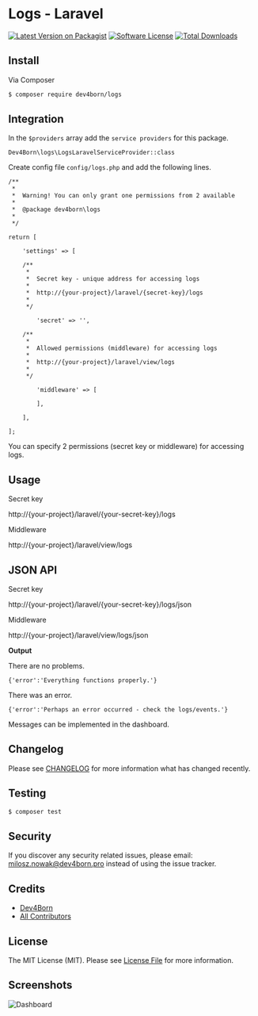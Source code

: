 
# Logs - Laravel

[![Latest Version on Packagist][ico-version]][link-packagist]
[![Software License][ico-license]](LICENSE.md)
[![Total Downloads][ico-downloads]][link-downloads]

## Install

Via Composer

``` bash
$ composer require dev4born/logs
```

## Integration

In the `$providers` array add the `service providers` for this package.

```
Dev4Born\logs\LogsLaravelServiceProvider::class
```

Create config file `config/logs.php` and add the following lines.

```
/**
 *   
 *  Warning! You can only grant one permissions from 2 available
 *  
 *  @package dev4born\logs
 *  
 */
 
return [

    'settings' => [
	
    /**
	 *  
	 *  Secret key - unique address for accessing logs
	 *  
	 *  http://{your-project}/laravel/{secret-key}/logs
	 *  
	 */
	
        'secret' => '',

    /**
	 *  
	 *  Allowed permissions (middleware) for accessing logs
	 *  
	 *  http://{your-project}/laravel/view/logs
	 *  
	 */   
		
        'middleware' => [
            
        ],
		
    ],
	
];
```

You can specify 2 permissions (secret key or middleware) for accessing logs.

## Usage

Secret key

http://{your-project}/laravel/{your-secret-key}/logs 

Middleware

http://{your-project}/laravel/view/logs 

## JSON API

Secret key

http://{your-project}/laravel/{your-secret-key}/logs/json

Middleware

http://{your-project}/laravel/view/logs/json

**Output**

There are no problems.

```
{'error':'Everything functions properly.'}
```

There was an error.

```
{'error':'Perhaps an error occurred - check the logs/events.'}
```

Messages can be implemented in the dashboard.

## Changelog

Please see [CHANGELOG](CHANGELOG.md) for more information what has changed recently.

## Testing

``` bash
$ composer test
```

## Security

If you discover any security related issues, please email: milosz.nowak@dev4born.pro instead of using the issue tracker.

## Credits

- [Dev4Born][link-author]
- [All Contributors][link-contributors]

## License

The MIT License (MIT). Please see [License File](LICENSE.md) for more information.

## Screenshots

![Dashboard](https://dev4born.pro/pub/github/logs_screenshot.png)

[ico-version]: https://img.shields.io/packagist/v/dev4born/logs.svg?style=flat-square
[ico-license]: https://img.shields.io/badge/license-MIT-brightgreen.svg?style=flat-square
[ico-downloads]: https://img.shields.io/packagist/dt/dev4born/logs.svg?style=flat-square

[link-packagist]: https://packagist.org/packages/dev4born/logs
[link-downloads]: https://packagist.org/packages/dev4born/logs
[link-author]: https://github.com/dev4born
[link-contributors]: ../../contributors

